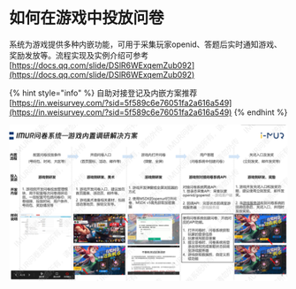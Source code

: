 # 如何在游戏中投放问卷

系统为游戏提供多种内嵌功能，可用于采集玩家openid、答题后实时通知游戏、奖励发放等。流程实现及实例介绍可参考[https://docs.qq.com/slide/DSlR6WExqemZub092](https://docs.qq.com/slide/DSlR6WExqemZub092)

{% hint style="info" %}
自助对接登记及内嵌方案推荐 [https://in.weisurvey.com/?sid=5f589c6e76051fa2a616a549](https://in.weisurvey.com/?sid=5f589c6e76051fa2a616a549)
{% endhint %}

![&#x5B9E;&#x4F8B;&#x6D41;&#x7A0B;&#x4ECB;&#x7ECD;](../.gitbook/assets/image%20%28656%29.png)



